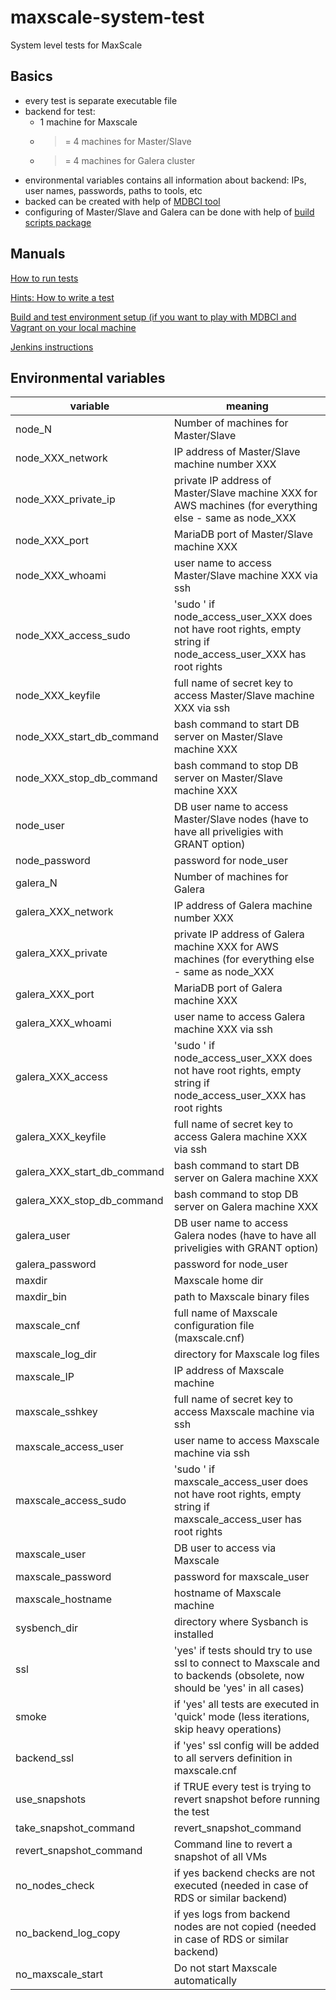 # maxscale-system-test
System level tests for MaxScale

## Basics
- every test is separate executable file
- backend for test:
  - 1 machine for Maxscale
  - >= 4 machines for Master/Slave
  - >= 4 machines for Galera cluster
- environmental variables contains all information about backend: IPs, user names, passwords, paths to tools, etc
- backed can be created with help of [MDBCI tool](https://github.com/OSLL/mdbci)
- configuring of Master/Slave and Galera can be done with help of [build scripts package](https://github.com/mariadb-corporation/build-scripts-vagrant)

## Manuals

[How to run tests](https://github.com/mariadb-corporation/build-scripts-vagrant/blob/master/RUN_TEST.md)

[Hints: How to write a test](HOW_TO_WRITE_TEST.md)

[Build and test environment setup (if you want to play with MDBCI and Vagrant on your local machine](ENV_SETUP.md)

[Jenkins instructions](JENKINS.md)

## Environmental variables
|variable|meaning|
|--------|-------|
|node_N|Number of machines for Master/Slave|
|node_XXX_network|IP address of Master/Slave machine number XXX|
|node_XXX_private_ip|private IP address of Master/Slave machine XXX for AWS machines (for everything else - same as node_XXX|
|node_XXX_port|MariaDB port of Master/Slave machine XXX|
|node_XXX_whoami|user name to access Master/Slave machine XXX via ssh|
|node_XXX_access_sudo|'sudo ' if node_access_user_XXX does not have root rights, empty string if node_access_user_XXX has root rights|
|node_XXX_keyfile|full name of secret key to access Master/Slave machine XXX via ssh|
|node_XXX_start_db_command|bash command to start DB server on Master/Slave machine XXX|
|node_XXX_stop_db_command|bash command to stop DB server on Master/Slave machine XXX|
|node_user|DB user name to access Master/Slave nodes (have to have all priveligies with GRANT option)|
|node_password|password for node_user|
|galera_N|Number of machines for Galera|
|galera_XXX_network|IP address of Galera machine number XXX|
|galera_XXX_private|private IP address of Galera machine XXX for AWS machines (for everything else - same as node_XXX|
|galera_XXX_port|MariaDB port of Galera machine XXX|
|galera_XXX_whoami|user name to access Galera machine XXX via ssh|
|galera_XXX_access|'sudo ' if node_access_user_XXX does not have root rights, empty string if node_access_user_XXX has root rights|
|galera_XXX_keyfile|full name of secret key to access Galera machine XXX via ssh|
|galera_XXX_start_db_command|bash command to start DB server on Galera machine XXX|
|galera_XXX_stop_db_command|bash command to stop DB server on Galera machine XXX|
|galera_user|DB user name to access Galera nodes (have to have all priveligies with GRANT option)|
|galera_password|password for node_user|
|maxdir|Maxscale home dir|
|maxdir_bin|path to Maxscale binary files|
|maxscale_cnf|full name of Maxscale configuration file (maxscale.cnf)|
|maxscale_log_dir|directory for Maxscale log files|
|maxscale_IP|IP address of Maxscale machine|
|maxscale_sshkey|full name of secret key to access Maxscale machine via ssh|
|maxscale_access_user|user name to access Maxscale machine via ssh|
|maxscale_access_sudo|'sudo ' if maxscale_access_user does not have root rights, empty string if maxscale_access_user has root rights|
|maxscale_user|DB user to access via Maxscale|
|maxscale_password|password for maxscale_user|
|maxscale_hostname|hostname of Maxscale machine|
|sysbench_dir|directory where Sysbanch is installed|
|ssl|'yes' if tests should try to use ssl to connect to Maxscale and to backends (obsolete, now should be 'yes' in all cases)|
|smoke|if 'yes' all tests are executed in 'quick' mode (less iterations, skip heavy operations)|
|backend_ssl|if 'yes' ssl config will be added to all servers definition in maxscale.cnf|
|use_snapshots|if TRUE every test is trying to revert snapshot before running the test|
|take_snapshot_command|revert_snapshot_command|
|revert_snapshot_command|Command line to revert a snapshot of all VMs|
|no_nodes_check|if yes backend checks are not executed (needed in case of RDS or similar backend)|
|no_backend_log_copy|if yes logs from backend nodes are not copied (needed in case of RDS or similar backend)|
|no_maxscale_start|Do not start Maxscale automatically|

